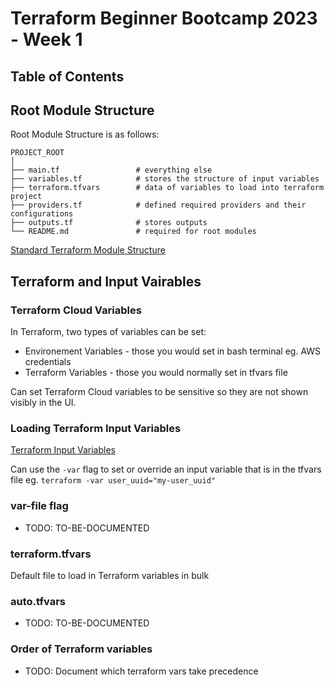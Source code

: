 # Terraform Beginner Bootcamp 2023 - Week 1

## Table of Contents

## Root Module Structure

Root Module Structure is as follows:

```
PROJECT_ROOT
│
├── main.tf                 # everything else
├── variables.tf            # stores the structure of input variables
├── terraform.tfvars        # data of variables to load into terraform project
├── providers.tf            # defined required providers and their configurations
├── outputs.tf              # stores outputs
└── README.md               # required for root modules
```

[Standard Terraform Module Structure](https://developer.hashicorp.com/terraform/language/modules/develop/structure)

## Terraform and Input Vairables

### Terraform Cloud Variables

In Terraform, two types of variables can be set:
- Environement Variables - those you would set in bash terminal eg. AWS credentials
- Terraform Variables - those you would normally set in tfvars file

Can set Terraform Cloud variables to be sensitive so they are not shown visibly in the UI.

### Loading Terraform Input Variables

[Terraform Input Variables](https://developer.hashicorp.com/terraform/language/values/variables)

Can use the `-var` flag to set or override an input variable that is in the tfvars file eg. `terraform -var user_uuid="my-user_uuid"`

### var-file flag

- TODO: TO-BE-DOCUMENTED

### terraform.tfvars

Default file to load in Terraform variables in bulk

### auto.tfvars

- TODO: TO-BE-DOCUMENTED

### Order of Terraform variables

- TODO: Document which terraform vars take precedence